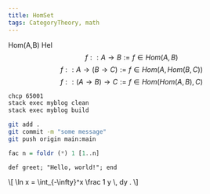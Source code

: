 ```yaml
---
title: HomSet
tags: CategoryTheory, math
---
```


Hom(A,B)
Hel
$$ f :: A \rightarrow B := f \in Hom(A, B) $$
$$ f :: A \rightarrow (B \rightarrow C) := f \in Hom(A, Hom(B,C)) $$
$$ f :: (A \rightarrow B) \rightarrow C := f \in Hom(Hom(A,B),C) $$

```bash
chcp 65001
stack exec myblog clean
stack exec myblog build
```

```bash
git add .
git commit -m "some message"
git push origin main:main
```



``` haskell
fac n = foldr (*) 1 [1..n]
```

```{.ruby .numberLines}
def greet; "Hello, world!"; end
```
\\[ \\ln x = \\int_{-\\infty}^x \\frac 1 y \\, dy . \\]